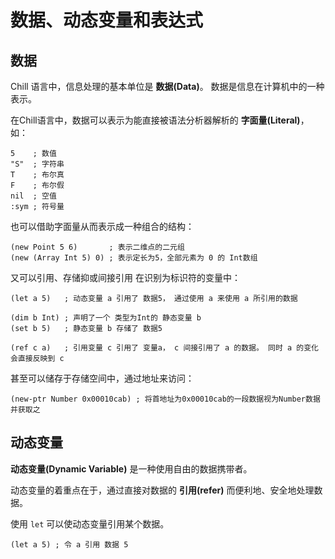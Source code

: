 # 数据、动态变量和表达式

## 数据

Chill 语言中，信息处理的基本单位是 **数据(Data)**。
数据是信息在计算机中的一种表示。

在Chill语言中，数据可以表示为能直接被语法分析器解析的 **字面量(Literal)**，如：

```
5    ; 数值
"S"  ; 字符串
T    ; 布尔真
F    ; 布尔假
nil  ; 空值
:sym ; 符号量
```

也可以借助字面量从而表示成一种组合的结构：

```
(new Point 5 6)       ; 表示二维点的二元组
(new (Array Int 5) 0) ; 表示定长为5，全部元素为 0 的 Int数组
```

又可以引用、存储抑或间接引用 在识别为标识符的变量中：

```
(let a 5)   ; 动态变量 a 引用了 数据5， 通过使用 a 来使用 a 所引用的数据

(dim b Int) ; 声明了一个 类型为Int的 静态变量 b
(set b 5)   ; 静态变量 b 存储了 数据5

(ref c a)   ; 引用变量 c 引用了 变量a， c 间接引用了 a 的数据。 同时 a 的变化会直接反映到 c
```

甚至可以储存于存储空间中，通过地址来访问：

```
(new-ptr Number 0x00010cab) ; 将首地址为0x00010cab的一段数据视为Number数据并获取之
```

## 动态变量

**动态变量(Dynamic Variable)** 是一种使用自由的数据携带者。

动态变量的着重点在于，通过直接对数据的 **引用(refer)** 而便利地、安全地处理数据。

使用 ```let``` 可以使动态变量引用某个数据。

```
(let a 5) ; 令 a 引用 数据 5
```